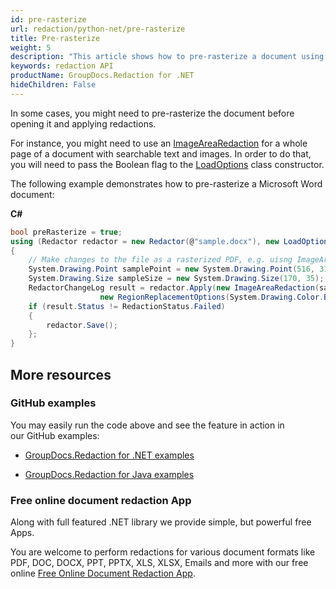 ```yaml
---
id: pre-rasterize
url: redaction/python-net/pre-rasterize
title: Pre-rasterize
weight: 5
description: "This article shows how to pre-rasterize a document using the redaction API."
keywords: redaction API
productName: GroupDocs.Redaction for .NET
hideChildren: False
---
```

In some cases, you might need to pre-rasterize the document before opening it and applying redactions. 

For instance, you might need to use an [ImageAreaRedaction](https://reference.groupdocs.com/redaction/python-net/groupdocs.redaction.redactions/imagearearedaction/) for a whole page of a document with searchable text and images. In order to do that, you will need to pass the Boolean flag to the [LoadOptions](https://reference.groupdocs.com/redaction/python-net/groupdocs.redaction.options/loadoptions/) class constructor.

The following example demonstrates how to pre-rasterize a Microsoft Word document:

**C#**

```csharp
bool preRasterize = true;
using (Redactor redactor = new Redactor(@"sample.docx"), new LoadOptions(preRasterize))
{
    // Make changes to the file as a rasterized PDF, e.g. uisng ImageAreaRedaction:
    System.Drawing.Point samplePoint = new System.Drawing.Point(516, 311);
    System.Drawing.Size sampleSize = new System.Drawing.Size(170, 35);
    RedactorChangeLog result = redactor.Apply(new ImageAreaRedaction(samplePoint,
                    new RegionReplacementOptions(System.Drawing.Color.Blue, sampleSize)));
    if (result.Status != RedactionStatus.Failed)
    {
        redactor.Save();
    };
}
```

## More resources

### GitHub examples

You may easily run the code above and see the feature in action in our GitHub examples:

*   [GroupDocs.Redaction for .NET examples](https://github.com/groupdocs-redaction/GroupDocs.Redaction-for-.NET)
    
*   [GroupDocs.Redaction for Java examples](https://github.com/groupdocs-redaction/GroupDocs.Redaction-for-Java)
    

### Free online document redaction App

Along with full featured .NET library we provide simple, but powerful free Apps.

You are welcome to perform redactions for various document formats like PDF, DOC, DOCX, PPT, PPTX, XLS, XLSX, Emails and more with our free online [Free Online Document Redaction App](https://products.groupdocs.app/redaction).
